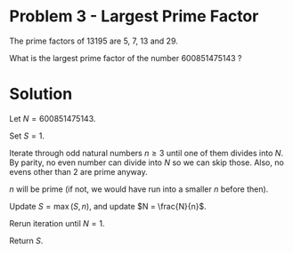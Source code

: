 # Problem 3 - Largest Prime Factor

The prime factors of 13195 are 5, 7, 13 and 29.

What is the largest prime factor of the number 600851475143 ?

# Solution

Let $N = 600851475143$.

Set $S = 1$.

Iterate through odd natural numbers $n \geq 3$ until one of them divides into $N$. By parity, no even number can divide into $N$ so we can skip those. Also, no evens other than 2 are prime anyway.

$n$ will be prime (if not, we would have run into a smaller $n$ before then).

Update $S = \max(S, n)$, and update $N = \frac{N}{n}$.

Rerun iteration until $N = 1$.

Return $S$.
